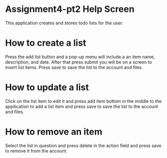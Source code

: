 # Assignment4-pt2 Help Screen
 
 This application creates and stores todo lists for the user.
 
 # How to create a list
 Press the add list button and a pop-up menu will include a an item name, description, and date. After that press submit you will be on a screen to insert list items. Press save to save the list to the account and files.
 
 # How to update a list
 Click on the list item to edit it and press add item bottom in the middle to the appilication to add a list item and press save to save the list to the account and files.
 
 # How to remove an item
 Select the list in question and press delete in the action field and press save to remove it from the account. 
